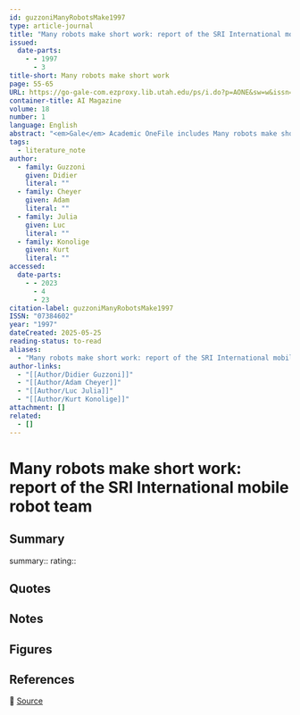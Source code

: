 ```yaml
---
id: guzzoniManyRobotsMake1997
type: article-journal
title: "Many robots make short work: report of the SRI International mobile robot team"
issued:
  date-parts:
    - - 1997
      - 3
title-short: Many robots make short work
page: 55-65
URL: https://go-gale-com.ezproxy.lib.utah.edu/ps/i.do?p=AONE&sw=w&issn=07384602&v=2.1&it=r&id=GALE%7CA19366301&sid=googleScholar&linkaccess=abs
container-title: AI Magazine
volume: 18
number: 1
language: English
abstract: "<em>Gale</em> Academic OneFile includes Many robots make short work: report of the SRI Internat by Didier Guzzoni, Adam Cheyer, Luc Julia,. Click to explore."
tags:
  - literature_note
author:
  - family: Guzzoni
    given: Didier
    literal: ""
  - family: Cheyer
    given: Adam
    literal: ""
  - family: Julia
    given: Luc
    literal: ""
  - family: Konolige
    given: Kurt
    literal: ""
accessed:
  date-parts:
    - - 2023
      - 4
      - 23
citation-label: guzzoniManyRobotsMake1997
ISSN: "07384602"
year: "1997"
dateCreated: 2025-05-25
reading-status: to-read
aliases:
  - "Many robots make short work: report of the SRI International mobile robot team"
author-links:
  - "[[Author/Didier Guzzoni]]"
  - "[[Author/Adam Cheyer]]"
  - "[[Author/Luc Julia]]"
  - "[[Author/Kurt Konolige]]"
attachment: []
related:
  - []
---
```


# Many robots make short work: report of the SRI International mobile robot team

## Summary
summary::
rating::

## Quotes

## Notes

## Figures

## References

🔗 [Source](https://go-gale-com.ezproxy.lib.utah.edu/ps/i.do?p=AONE&sw=w&issn=07384602&v=2.1&it=r&id=GALE%7CA19366301&sid=googleScholar&linkaccess=abs)

